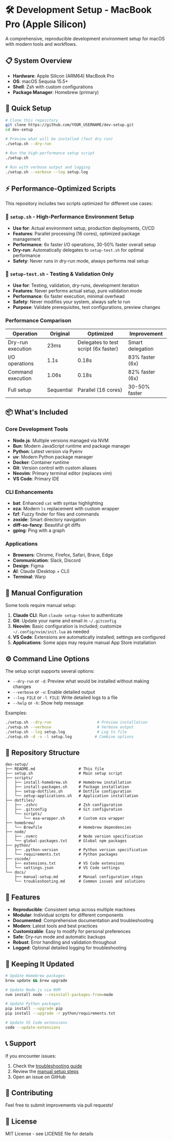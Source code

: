 # 🛠️ Development Setup - MacBook Pro (Apple Silicon)

A comprehensive, reproducible development environment setup for macOS with modern tools and workflows.

## 📋 System Overview

- **Hardware**: Apple Silicon (ARM64) MacBook Pro
- **OS**: macOS Sequoia 15.5+
- **Shell**: Zsh with custom configurations
- **Package Manager**: Homebrew (primary)

## 🚀 Quick Setup

```bash
# Clone this repository
git clone https://github.com/YOUR_USERNAME/dev-setup.git
cd dev-setup

# Preview what will be installed (fast dry run)
./setup.sh --dry-run

# Run the high-performance setup script
./setup.sh

# Run with verbose output and logging
./setup.sh --verbose --log setup.log
```

## ⚡ Performance-Optimized Scripts

This repository includes two scripts optimized for different use cases:

### 🚀 `setup.sh` - High-Performance Environment Setup
- **Use for**: Actual environment setup, production deployments, CI/CD
- **Features**: Parallel processing (16 cores), optimized package management
- **Performance**: 6x faster I/O operations, 30-50% faster overall setup
- **Dry-run**: Automatically delegates to `setup-test.sh` for optimal performance
- **Safety**: Never runs in dry-run mode, always performs real setup

### 🧪 `setup-test.sh` - Testing & Validation Only
- **Use for**: Testing, validation, dry-runs, development iteration
- **Features**: Never performs actual setup, pure validation mode
- **Performance**: 6x faster execution, minimal overhead
- **Safety**: Never modifies your system, always safe to run
- **Purpose**: Validate prerequisites, test configurations, preview changes

### Performance Comparison

| Operation | Original | Optimized | Improvement |
|-----------|----------|-----------|-------------|
| Dry-run execution | 23ms | Delegates to test script (6x faster) | Smart delegation |
| I/O operations | 1.1s | 0.18s | 83% faster (6x) |
| Command execution | 1.06s | 0.18s | 82% faster (6x) |
| Full setup | Sequential | Parallel (16 cores) | 30-50% faster |

## 📦 What's Included

### Core Development Tools
- **Node.js**: Multiple versions managed via NVM
- **Bun**: Modern JavaScript runtime and package manager
- **Python**: Latest version via Pyenv
- **uv**: Modern Python package manager
- **Docker**: Container runtime
- **Git**: Version control with custom aliases
- **Neovim**: Primary terminal editor (replaces vim)
- **VS Code**: Primary IDE

### CLI Enhancements
- **bat**: Enhanced `cat` with syntax highlighting
- **eza**: Modern `ls` replacement with custom wrapper
- **fzf**: Fuzzy finder for files and commands
- **zoxide**: Smart directory navigation
- **diff-so-fancy**: Beautiful git diffs
- **gping**: Ping with a graph

### Applications
- **Browsers**: Chrome, Firefox, Safari, Brave, Edge
- **Communication**: Slack, Discord
- **Design**: Figma
- **AI**: Claude (Desktop + CLI)
- **Terminal**: Warp

## 🔧 Manual Configuration

Some tools require manual setup:

1. **Claude CLI**: Run `claude setup-token` to authenticate
2. **Git**: Update your name and email in `~/.gitconfig`
3. **Neovim**: Basic configuration is included; customize `~/.config/nvim/init.lua` as needed
4. **VS Code**: Extensions are automatically installed; settings are configured
5. **Applications**: Some apps may require manual App Store installation

## ⚙️ Command Line Options

The setup script supports several options:

- `--dry-run` or `-d`: Preview what would be installed without making changes
- `--verbose` or `-v`: Enable detailed output
- `--log FILE` or `-l FILE`: Write detailed logs to a file
- `--help` or `-h`: Show help message

Examples:
```bash
./setup.sh --dry-run                    # Preview installation
./setup.sh --verbose                    # Verbose output
./setup.sh --log setup.log              # Log to file
./setup.sh -d -v -l setup.log          # Combine options
```

## 📁 Repository Structure

```
dev-setup/
├── README.md                   # This file
├── setup.sh                    # Main setup script
├── scripts/
│   ├── install-homebrew.sh     # Homebrew installation
│   ├── install-packages.sh     # Package installation
│   ├── setup-dotfiles.sh       # Dotfile configuration
│   └── setup-applications.sh   # Application installation
├── dotfiles/
│   ├── .zshrc                  # Zsh configuration
│   ├── .gitconfig              # Git configuration
│   └── scripts/
│       └── exa-wrapper.sh      # Custom eza wrapper
├── homebrew/
│   └── Brewfile                # Homebrew dependencies
├── node/
│   ├── .nvmrc                  # Node version specification
│   └── global-packages.txt     # Global npm packages
├── python/
│   ├── .python-version         # Python version specification
│   └── requirements.txt        # Python packages
├── vscode/
│   ├── extensions.txt          # VS Code extensions
│   └── settings.json           # VS Code settings
└── docs/
    ├── manual-setup.md         # Manual configuration steps
    └── troubleshooting.md      # Common issues and solutions
```

## 🎯 Features

- **Reproducible**: Consistent setup across multiple machines
- **Modular**: Individual scripts for different components
- **Documented**: Comprehensive documentation and troubleshooting
- **Modern**: Latest tools and best practices
- **Customizable**: Easy to modify for personal preferences
- **Safe**: Dry-run mode and automatic backups
- **Robust**: Error handling and validation throughout
- **Logged**: Optional detailed logging for troubleshooting

## 🔄 Keeping It Updated

```bash
# Update Homebrew packages
brew update && brew upgrade

# Update Node.js via NVM
nvm install node --reinstall-packages-from=node

# Update Python packages
pip install --upgrade pip
pip install --upgrade -r python/requirements.txt

# Update VS Code extensions
code --update-extensions
```

## 📞 Support

If you encounter issues:

1. Check the [troubleshooting guide](docs/troubleshooting.md)
2. Review the [manual setup steps](docs/manual-setup.md)
3. Open an issue on GitHub

## 🤝 Contributing

Feel free to submit improvements via pull requests!

## 📄 License

MIT License - see LICENSE file for details
